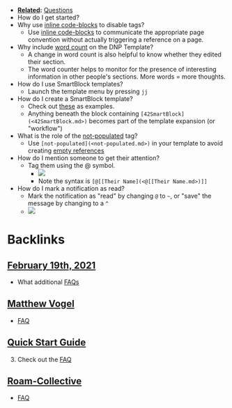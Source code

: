 - **[Related](<Related.md>):** [Questions](<Questions.md>)
- How do I get started?
- Why use [inline code-blocks](<inline code-blocks.md>) to disable tags?
    - Use [inline code-blocks](<inline code-blocks.md>) to communicate the appropriate page convention without actually triggering a reference on a page. 
- Why include [word count](<word count.md>) on the DNP Template?
    - A change in word count is also helpful to know whether they edited their section.
    - The word counter helps to monitor for the presence of interesting information in other people's sections. More words = more thoughts. 
- How do I use SmartBlock templates?
    - Launch the template menu by pressing `jj` 
- How do I create a SmartBlock template?
    - Check out [these]([Graph/Templates](<Graph/Templates.md>)) as examples.
    - Anything beneath the block containing `[42SmartBlock](<42SmartBlock.md>)` becomes part of the template expansion (or "workflow")
- What is the role of the [not-populated](<not-populated.md>) tag? 
    - Use `[not-populated](<not-populated.md>)` in your template to avoid creating [empty references](<empty references.md>)
- How do I mention someone to get their attention? 
    - Tag them using the @ symbol. 
        - ![](https://firebasestorage.googleapis.com/v0/b/firescript-577a2.appspot.com/o/imgs%2Fapp%2FRoam-Collective%2Fgud_OjGiPq.png?alt=media&token=a138fdca-7b3d-4572-8771-56d197428850)
        - Note the syntax is `[@[[Their Name](<@[[Their Name.md>)]]`
- How do I mark a notification as read?
    - Mark the notification as "read" by changing `@` to `~`, or "save" the message by changing to a `^` 
    - ![](https://firebasestorage.googleapis.com/v0/b/firescript-577a2.appspot.com/o/imgs%2Fapp%2FRoam-Collective%2Fgud_OjGiPq.png?alt=media&token=a138fdca-7b3d-4572-8771-56d197428850)

# Backlinks
## [February 19th, 2021](<February 19th, 2021.md>)
- What additional [FAQs]([FAQ](<FAQ.md>))

## [Matthew Vogel](<Matthew Vogel.md>)
- [FAQ](<FAQ.md>)

## [Quick Start Guide](<Quick Start Guide.md>)
3. Check out the [FAQ](<FAQ.md>)

## [Roam-Collective](<Roam-Collective.md>)
- [FAQ](<FAQ.md>)

